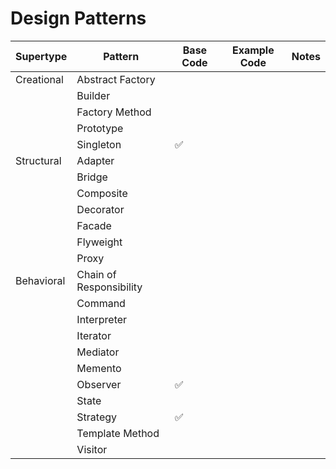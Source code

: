 # Design Patterns

| Supertype  | Pattern                 | Base Code | Example Code | Notes |
| ---------- | ----------------------- | --------- | ------------ | ----- |
| Creational | Abstract Factory        |           |              |       |
|            | Builder                 |           |              |       |
|            | Factory Method          |           |              |       |
|            | Prototype               |           |              |       |
|            | Singleton               | ✅        |              |       |
| Structural | Adapter                 |           |              |       |
|            | Bridge                  |           |              |       |
|            | Composite               |           |              |       |
|            | Decorator               |           |              |       |
|            | Facade                  |           |              |       |
|            | Flyweight               |           |              |       |
|            | Proxy                   |           |              |       |
| Behavioral | Chain of Responsibility |           |              |       |
|            | Command                 |           |              |       |
|            | Interpreter             |           |              |       |
|            | Iterator                |           |              |       |
|            | Mediator                |           |              |       |
|            | Memento                 |           |              |       |
|            | Observer                | ✅        |              |       |
|            | State                   |           |              |       |
|            | Strategy                | ✅        |              |       |
|            | Template Method         |           |              |       |
|            | Visitor                 |           |              |       |
